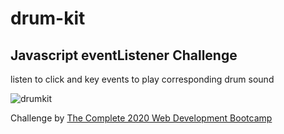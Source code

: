 # drum-kit
## Javascript eventListener Challenge

listen to click and key events to play corresponding drum sound

![drumkit](https://user-images.githubusercontent.com/64001284/98376927-79e75200-2044-11eb-80c8-cb7417430b61.png)

Challenge by [The Complete 2020 Web Development Bootcamp](https://www.udemy.com/course/the-complete-web-development-bootcamp)
